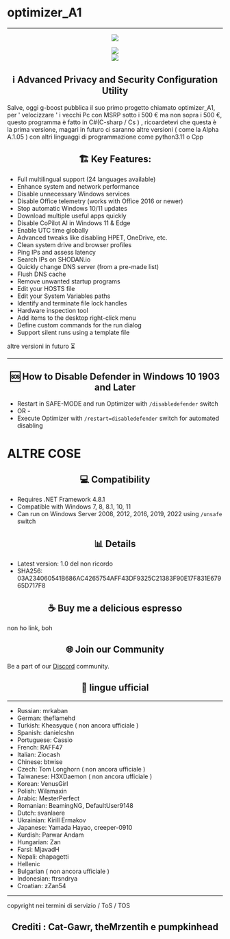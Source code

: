 # optimizer_A1


------------------------------

<p align="center">
   <img src="https://raw.githubusercontent.com/hellzerg/optimizer/master/banner.png">
</p>

<p align="center">
	<a href="https://github.com/hellzerg/optimizer/releases/download/16.7/Optimizer-16.7.exe" target="_blank">
		<img src="https://raw.githubusercontent.com/hellzerg/optimizer/master/download-button.png">
		<br>
		<img src="https://raw.githubusercontent.com/hellzerg/optimizer/master/flags.png">
	</a>
</p>

<center>
<h2>ℹ️ Advanced Privacy and Security Configuration Utility</h2> 
</center>

Salve, oggi g-boost pubblica il suo primo progetto chiamato optimizer_A1, per ' velocizzare ' i vecchi Pc con MSRP sotto i 500 €
ma non sopra i 500 €, questo programma è fatto in C#(C-sharp / Cs ) , ricoardetevi che questa è la prima versione, magari     in
futuro ci saranno altre versioni ( come la Alpha A.1.05 ) con altri linguaggi di programmazione come python3.11 o            Cpp

<center>
<h2> 🏗️ Key Features:</h2> 
</center>

- Full multilingual support (24 languages available)
- Enhance system and network performance
- Disable unnecessary Windows services
- Disable Office telemetry (works with Office 2016 or newer)
- Stop automatic Windows 10/11 updates
- Download multiple useful apps quickly
- Disable CoPilot AI in Windows 11 & Edge
- Enable UTC time globally
- Advanced tweaks like disabling HPET, OneDrive, etc.
- Clean system drive and browser profiles
- Ping IPs and assess latency
- Search IPs on SHODAN.io
- Quickly change DNS server (from a pre-made list)
- Flush DNS cache
- Remove unwanted startup programs
- Edit your HOSTS file
- Edit your System Variables paths
- Identify and terminate file lock handles
- Hardware inspection tool
- Add items to the desktop right-click menu
- Define custom commands for the run dialog
- Support silent runs using a template file

altre versioni in futuro ⏳

--------------------------------------

<center>
<h2> 🆘 How to Disable Defender in Windows 10 1903 and Later</h2> 
</center>

- Restart in SAFE-MODE and run Optimizer with `/disabledefender` switch
- OR -
- Execute Optimizer with `/restart=disabledefender` switch for automated disabling

# ALTRE COSE

<center>
<h2> 💻 Compatibility</h2> 
</center>

- Requires .NET Framework 4.8.1
- Compatible with Windows 7, 8, 8.1, 10, 11
- Can run on Windows Server 2008, 2012, 2016, 2019, 2022 using `/unsafe` switch

<center>
<h2> 📊 Details</h2> 
</center>

- Latest version: 1.0 del non ricordo
- SHA256: 03A234060541B686AC4265754AFF43DF9325C21383F90E17F831E67965D717F8

<center>
<h2> ☕ Buy me a delicious espresso</h2>
</center>

non ho link, boh 


<center>
<h2> 🌐 Join our Community</h2>
</center>

Be a part of our [Discord](https://discord.gg/QqrCpUBuWk) community.



<center>
<h2> 🚩 lingue  ufficial</h2>
</center>

----------------------------------------

- Russian: mrkaban
- German: theflamehd
- Turkish: Kheasyque  ( non ancora ufficiale ) 
- Spanish: danielcshn
- Portuguese: Cassio
- French: RAFF47
- Italian: Ziocash
- Chinese: btwise
- Czech: Tom Longhorn  ( non ancora ufficiale ) 
- Taiwanese: H3XDaemon  ( non ancora ufficiale ) 
- Korean: VenusGirl
- Polish: Wilamaxin
- Arabic: MesterPerfect
- Romanian: BeamingNG, DefaultUser9148
- Dutch: svanlaere
- Ukrainian: Kirill Ermakov
- Japanese: Yamada Hayao, creeper-0910
- Kurdish: Parwar Andam
- Hungarian: Zan
- Farsi: MjavadH
- Nepali: chapagetti
- Hellenic
- Bulgarian ( non ancora ufficiale ) 
- Indonesian: ftrsndrya
- Croatian: zZan54

-------------------------------------------------

copyright nei termini di servizio / ToS / TOS

<center>
<h2> Crediti : Cat-Gawr, theMrzentih  e pumpkinhead</h2>
</center>
